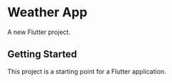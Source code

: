 # Weather App

A new Flutter project.

## Getting Started

This project is a starting point for a Flutter application.

